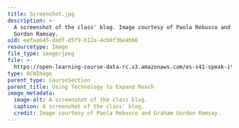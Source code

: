 ```yaml
---
title: Screenshot.jpg
description: >-
  A screenshot of the class' blog. Image courtesy of Paola Rebusco and Graham
  Gordon Ramsay.
uid: eefaab45-dadf-d5f9-b12a-4cb8f36e4b66
resourcetype: Image
file_type: image/jpeg
file: >-
  https://open-learning-course-data-rc.s3.amazonaws.com/es-s41-speak-italian-with-your-mouth-full-spring-2012/eefaab45dadfd5f9b12a4cb8f36e4b66_Screenshot.jpg
type: OCWImage
parent_type: CourseSection
parent_title: Using Technology to Expand Reach
image_metadata:
  image-alt: A screenshot of the class blog.
  caption: A screenshot of the class' blog.
  credit: Image courtesy of Paola Rebusco and Graham Gordon Ramsay.
---
```

